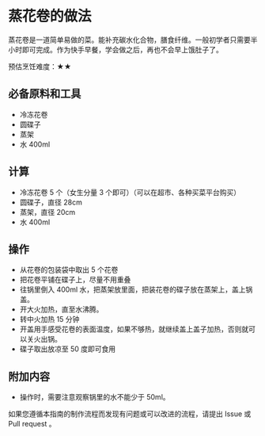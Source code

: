 # 蒸花卷的做法

蒸花卷是一道简单易做的菜。能补充碳水化合物，膳食纤维。一般初学者只需要半小时即可完成。作为快手早餐，学会做之后，再也不会早上饿肚子了。

预估烹饪难度：★★

## 必备原料和工具

- 冷冻花卷
- 圆碟子
- 蒸架
- 水 400ml

## 计算

- 冷冻花卷 5 个（女生分量 3 个即可）（可以在超市、各种买菜平台购买）
- 圆碟子，直径 28cm
- 蒸架，直径 20cm
- 水 400ml

## 操作

- 从花卷的包装袋中取出 5 个花卷
- 把花卷平铺在碟子上，尽量不用重叠
- 往锅里倒入 400ml 水，把蒸架放里面，把装花卷的碟子放在蒸架上，盖上锅盖。
- 开大火加热，直至水沸腾。
- 转中火加热 15 分钟
- 开盖用手感受花卷的表面温度，如果不够热，就继续盖上盖子加热，否则就可以关火出锅。
- 碟子取出放凉至 50 度即可食用

## 附加内容

- 操作时，需要注意观察锅里的水不能少于 50ml。

如果您遵循本指南的制作流程而发现有问题或可以改进的流程，请提出 Issue 或 Pull request 。
